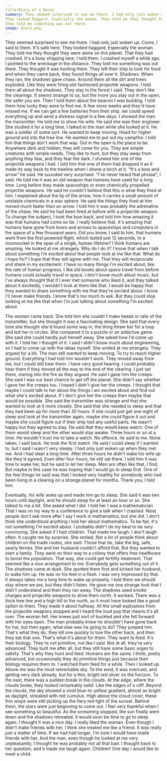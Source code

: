 ```yaml
---
title:Diary of a Decoy
summary: They seemed surprised to see me there. I had only just woken up. Come, I said to them. It's safe here. 
They looked haggard. Especially the woman. They told me they thought they were alone on this planet. That they had crashed. It's a busy shipping lane, I told them. I crashed myself a while ago. I pointed to the wreckage in the distance.
They told me something was out there.
image: diary.png
---
```


They seemed surprised to see me there. I had only just woken up. Come, I said to them. It's safe here. 
They looked haggard. Especially the woman. They told me they thought they were alone on this planet. That they had crashed. It's a busy shipping lane, I told them. I crashed myself a while ago. I pointed to the wreckage in the distance.
They told me something was out there. They thought it was hunting them. They left their ship to look for food and when they came back, they found things all over it. Shadows. When they ran, the shadows gave chase. Around them all the dirt and trees exploded. Like they were firing old-fashioned projectile weapons. 
I told them all about the shadows. They stay in the forest I said. They don't like the clearings. It seems strange to us, but the more you stay out in the open, the safer you are. Then I told them about the beacon I was building. I told them how lucky they were to find me. A few more weeks and they'd have missed me. If we can get a few batteries from their ship, we could speed everything up and send a distress signal in a few days. I showed the man the transmitter. He told me to show his wife. He said she was their engineer. She studied it for a long time.
I talked to the man while she looked at it. He was a soldier of some sort. He wanted to keep moving. Head for higher ground and into the tree line. He wanted me to put out my campfire. I told him that things don't work that way. Out in the open is the place to be. Anywhere dark and hidden, they will come for you. They are simple creatures with simple needs. They like to hunt, but they stay away from anything they fear, and they fear the dark.
I showed him one of the projectile weapons I had. I told him that one of them had dropped it as it made its way back to the treeline when I shone a torch at it. "It's a bow and arrow" he said. He sounded very surprised. "I've never heard that phrase", I said. He told me it was an old weapon that humans have used for a long time. Long before they made spaceships or even chemically propelled projectile weapons. He said he couldn't believe that this is what they fired at him. I explained about the tip of the arrow, how it carries a small amount of unstable chemicals in a wax sphere. He said the things they fired at him moved much faster than an arrow. I told him it was probably the adrenaline of the chase. He said he had been fired at before with a projectile weapon.
To change the subject, I took the bow back, and told him how amazing it was that humans had come so far. I really believe that. It's amazing that humans have gone from bows and arrows to spaceships and computers in the space of a few thousand years. Did you know, I said to him, that humans went from the first powered flight, which lasted just 12 seconds, to a moonrocket in the span of a single, human lifetime? I think humans are amazing. He looked at me strangely.
Why do I do it? I know that when I talk about something I'm excited about that people look at me like that. What do I hope for? I hope that they will agree with me. That they will reciprocate and share in my excitement. I have so many things I'm excited about, like the rate of human progress. I like old books about space travel from before humans could actually travel in space. I don't know much about music, but I've always thought that if I ever met someone who liked it, and they talked about it excitedly, I wouldn't look at them like that. I would be happy that they wanted to share something with me that they're excited about. I know I'll never make friends. I know that's too much to ask. But they could stop looking at me like that when I'm just talking about something I'm excited about.

The woman came back. She told him she couldn't make heads or tails of the transmitter, but she thought it was a fascinating design. She said that every time she thought she'd found some way in, the thing threw her for a loop and led her in circles. She compared it to a puzzle or an addictive game. She said she could hardly pull herself away. She asked how I'd come up with it. I told her I thought of it. I said I didn't know much about engineering, so I had to come up with the ideas myself. She smiled at me strangely.
They argued for a bit. The man still wanted to keep moving. To try to reach higher ground. Everything I had told him wouldn't work. They moved away from me, but I could still hear them. I have very good hearing. I could probably hear them if they moved all the way to the end of the clearing. I just sat there, staring into the fire as they argued.
He said I gave him the creeps. She said I was our best chance to get off the planet. She didn't say whether I gave her the creeps too. I hoped I didn't give her the creeps. I thought that maybe I could talk to her about the things I am excited about and find out what she's excited about. If I don't give her the creeps then maybe that would be possible. She said the transmitter was strange and that she wanted to look at it more closely. She said that she needed to sleep and that they had been up for more than 30 hours. If she could just get one night of sleep and look at the transmitter again, maybe she could figure it out and maybe she could figure out if their ship had any useful parts.
He wasn't happy but they agreed to stay. He said that they would keep watch. One of them would sleep and the other would stay awake. Three hours or so at a time. He wouldn't trust me to take a watch. No offence, he said to me. None taken, I said back.
He took the first watch. He said I could sleep if I wanted to, but I said I wasn't very sleepy. I had only just woken up when they met me. And I had slept a long time.
After three hours he didn't wake his wife up like they'd agreed. Even after four hours, he still sat there. I told him it was time to wake her, but he said to let her sleep. Men are often like that, I find. But maybe in this case he was hoping that I would go to sleep first. One of the few things he said was that I looked very healthy for somebody who had been living in a clearing on a strange planet for months. Thank you, I told him. 

Eventually, his wife woke up and made him go to sleep. She said it was two hours until daylight, and he should sleep for at least an hour or so. 
She talked to me a bit. She asked what I did. I told her I was a mathematician. That I was on my way to a conference to give a talk when I crashed. Most people don't ask more after I say I work in mathematics, but she did. I don't think she understood anything I told her about mathematics. To be fair, it's not something I'm excited about. I probably didn't do my best to be very convincing. She asked if I had children. That made me laugh. I don't laugh often. It caught me by surprise. She smiled. Not a lot of people think about children on the trade routes, she said. Those that do, take the big, safe, yearly ferries. 
She and her husband couldn't afford that. But they wanted to start a family. They were on their way to a colony that offers free healthcare to boost the population. That way, she could get fertility treatment. That seemed like a nice arrangement to me. Everybody gets something out of it. 
The shadows came at dusk. She spotted them first and kicked her husband, to wake him up. He was on his feet in a flash. I was very impressed by that. It always takes me a long time to wake up properly. I told them we should stay where we are, but they didn't listen. He gave me one strange look that I didn't understand and then they ran away. 
The shadows used smoke charges and projectile weapons to drive them north. It worked. There was a thick tree line and a high hill to the north, so it must have looked like a good option to them.
They made it about halfway. All the small explosions from the projectile weapons stopped and I heard the loud pop that means it's all over. 
The woman fell. Her knees just sort of buckled and she fell forward with her eyes open. The man probably knew he shouldn't have gone back for her, but then again, what else was he going to do? They jumped him. That's what they do, they kill one quickly to lure the other back, and then they eat that one. That's what it's about for them. They want to feed. It's their biology. They're not primitive, not like I said. Not at all, they're  very advanced. They built me after all, but they still have some basic urges to satisfy. That's why they hunt and feed. Humans are the same, I think, pretty advanced, but occasionally they do primitive things just because their biology requires them to.
I watched them feed for a while. Then I looked up. Above me was the most remarkable sky. To the west, it was overcast, and getting very dark already, but for a thin, bright red sliver on the horizon. To the east, there was a sudden break in the clouds. At the edge, where the clouds broke, they looked remarkably solid. Like the edges of a cliff. 
Beyond the clouds, the sky showed a vivid blue-to-yellow gradient, almost as bright as daylight, streaked with red cumulus. High above the cloud cover, these thin wisps were still picking up the fiery red light of the sunset. Behind them, the stars were just beginning to come out. 
I feel very thankful when I see something so beautiful. As the screaming stopped, the sun finally went down and the shadows retreated. It would soon be time to go to sleep again. I thought it was a nice day. I really liked the woman. Even though I didn't make friends with her, I think she treated me like a friend. It was really just a matter of time. If we had had longer, I'm sure I would have made friends with her. 
And the man, even though he looked at me very unpleasantly, I thought he was probably not all that bad. I thought back to her question, and it made me laugh again. Children!
One day I would like to meet a child.

